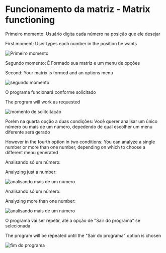 # Funcionamento da matriz - Matrix functioning

Primeiro momento: Usuário digita cada número na posição que ele desejar

First moment: User types each number in the position he wants

![Primeiro momento](https://user-images.githubusercontent.com/68394225/99865221-fd498d00-2b86-11eb-9ce4-13a52c966896.png)

Segundo momento: É Formado sua matriz e um menu de opções

Second: Your matrix is formed and an options menu

![segundo momento](https://user-images.githubusercontent.com/68394225/99865321-9d071b00-2b87-11eb-9816-7ee4e333ea9c.png)

O programa funcionará conforme solicitado

The program will work as requested

![momento de solitcitação](https://user-images.githubusercontent.com/68394225/99865437-64b40c80-2b88-11eb-8e61-e0ff287fb25d.png)

Porém na quarta opção a duas condições: Você querer analisar um único número ou mais de um número, depedendo de qual escolher um menu diferente será gerado

However in the fourth option in two conditions: You can analyze a single number or more than one number, depending on which to choose a different menu generated

Analisando só um número:

Analyzing just a number:

![analisando mais de um número](https://user-images.githubusercontent.com/68394225/100399157-74bc6800-3030-11eb-8afb-9702f30568c3.png)

Analisando só um número:

Analyzing more than one number:

![analisando mais de um número](https://user-images.githubusercontent.com/68394225/99865559-64684100-2b89-11eb-8de9-168c6ba29115.png)

O programa vai ser repetir, até a opção de "Sair do programa" se selecionada

The program will be repeated until the "Sair do programa" option is chosen

![fim do programa](https://user-images.githubusercontent.com/68394225/99878236-c0ab7f00-2be2-11eb-8d89-a2de5bebacfd.png)



